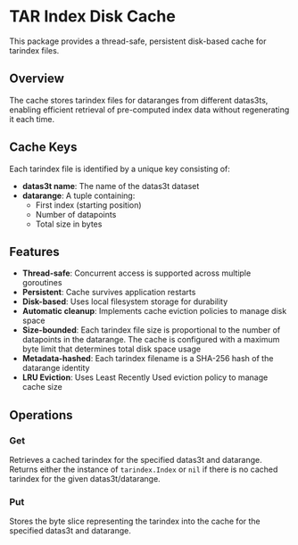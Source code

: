 # TAR Index Disk Cache

This package provides a thread-safe, persistent disk-based cache for tarindex files.

## Overview

The cache stores tarindex files for dataranges from different datas3ts, enabling efficient retrieval of pre-computed index data without regenerating it each time.

## Cache Keys

Each tarindex file is identified by a unique key consisting of:
- **datas3t name**: The name of the datas3t dataset
- **datarange**: A tuple containing:
  - First index (starting position)
  - Number of datapoints
  - Total size in bytes

## Features

- **Thread-safe**: Concurrent access is supported across multiple goroutines
- **Persistent**: Cache survives application restarts
- **Disk-based**: Uses local filesystem storage for durability
- **Automatic cleanup**: Implements cache eviction policies to manage disk space
- **Size-bounded**: Each tarindex file size is proportional to the number of datapoints in the datarange. The cache is configured with a maximum byte limit that determines total disk space usage
- **Metadata-hashed**: Each tarindex filename is a SHA-256 hash of the datarange identity
- **LRU Eviction**: Uses Least Recently Used eviction policy to manage cache size

## Operations

### Get
Retrieves a cached tarindex for the specified datas3t and datarange. Returns either the instance of `tarindex.Index` or `nil` if there is no cached tarindex for the given datas3t/datarange.

### Put
Stores the byte slice representing the tarindex into the cache for the specified datas3t and datarange.

